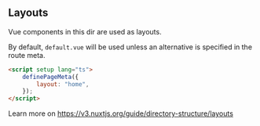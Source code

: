 ## Layouts

Vue components in this dir are used as layouts.

By default, `default.vue` will be used unless an alternative is specified in the route meta.

```html
<script setup lang="ts">
    definePageMeta({
        layout: "home",
    });
</script>
```

Learn more on https://v3.nuxtjs.org/guide/directory-structure/layouts
